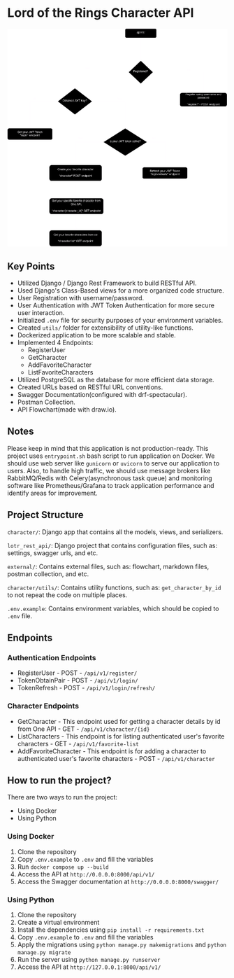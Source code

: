 # Lord of the Rings Character API

![API Flowchart](external/lotr-rest-api-flowchart.png)

## Key Points
- Utilized Django / Django Rest Framework to build RESTful API.
- Used Django's Class-Based views for a more organized code structure.
- User Registration with username/password.
- User Authentication with JWT Token Authentication for more secure user interaction.
- Initialized `.env` file for security purposes of your environment variables.
- Created `utils/` folder for extensibility of utility-like functions.
- Dockerized application to be more scalable and stable.
- Implemented 4 Endpoints:
    - RegisterUser
    - GetCharacter
    - AddFavoriteCharacter
    - ListFavoriteCharacters
- Utilized PostgreSQL as the database for more efficient data storage.
- Created URLs based on RESTful URL conventions.
- Swagger Documentation(configured with drf-spectacular).
- Postman Collection.
- API Flowchart(made with draw.io).

## Notes
Please keep in mind that this application is not production-ready. This project uses `entrypoint.sh` bash script to run application on Docker. We should use web server like `gunicorn` or `uvicorn` to serve our application to users. Also, to handle high traffic, we should use message brokers like RabbitMQ/Redis with Celery(asynchronous task queue) and monitoring software like Prometheus/Grafana to track application performance and identify areas for improvement.

## Project Structure

`character/`: Django app that contains all the models, views, and serializers.

`lotr_rest_api/`: Django project that contains configuration files, such as: settings, swagger urls, and etc.

`external/`: Contains external files, such as: flowchart, markdown files, postman collection, and etc.

`character/utils/`: Contains utility functions, such as: `get_character_by_id` to not repeat the code on multiple places.

`.env.example`: Contains environment variables, which should be copied to `.env` file.

## Endpoints

### Authentication Endpoints
- RegisterUser - POST - `/api/v1/register/`
- TokenObtainPair - POST - `/api/v1/login/`
- TokenRefresh - POST - `/api/v1/login/refresh/`

### Character Endpoints
- GetCharacter - This endpoint used for getting a character details by id from One API - GET - `/api/v1/character/{id}`
- ListCharacters - This endpoint is for listing authenticated user's favorite characters - GET - `/api/v1/favorite-list`
- AddFavoriteCharacter - This endpoint is for adding a character to authenticated user's favorite characters - POST - `/api/v1/character`

## How to run the project?

There are two ways to run the project:
- Using Docker
- Using Python

### Using Docker

1. Clone the repository
2. Copy `.env.example` to `.env` and fill the variables
3. Run `docker compose up --build`
4. Access the API at `http://0.0.0.0:8000/api/v1/`
5. Access the Swagger documentation at `http://0.0.0.0:8000/swagger/`

### Using Python
1. Clone the repository
2. Create a virtual environment
3. Install the dependencies using `pip install -r requirements.txt`
4. Copy `.env.example` to `.env` and fill the variables
5. Apply the migrations using `python manage.py makemigrations` and `python manage.py migrate`
6. Run the server using `python manage.py runserver`
7. Access the API at `http://127.0.0.1:8000/api/v1/`